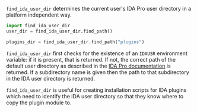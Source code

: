 `find_ida_user_dir` determines the current user's IDA Pro user directory in a platform independent way.

```python
import find_ida_user_dir
user_dir = find_ida_user_dir.find_path()

plugins_dir = find_ida_user_dir.find_path("plugins")
```

`find_ida_user_dir` first checks for the existence of an `IDAUSR` environment variable: if it is present, that is returned. If not, the correct path of the default user directory as described in the [IDA Pro documentation](https://www.hex-rays.com/products/ida/support/idadoc/1375.shtml) is returned. If a subdirectory name is given then the path to that subdirectory in the IDA user directory is returned.

`find_ida_user_dir` is useful for creating installation scripts for IDA plugins which need to identify the IDA user directory so that they know where to copy the plugin module to.
